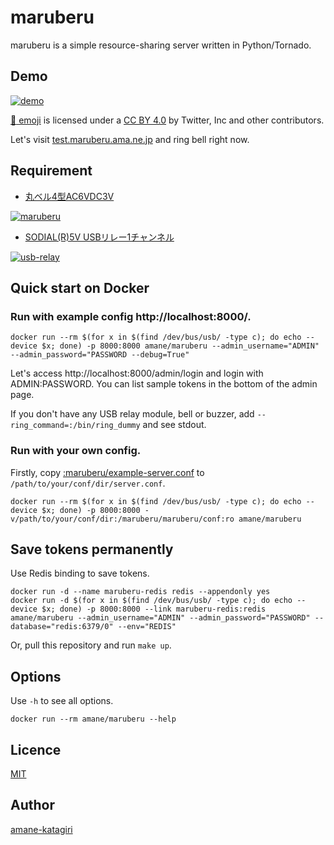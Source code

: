 # maruberu

maruberu is a simple resource-sharing server written in Python/Tornado.

## Demo

[![demo](https://user-images.githubusercontent.com/8361232/55939430-ad030d00-5c78-11e9-8ec3-4659a751942e.gif)](https://test.maruberu.ama.ne.jp/)

[:bell: emoji](https://abs.twimg.com/emoji/v2/svg/1f514.svg) is licensed under a [CC BY 4.0](https://creativecommons.org/licenses/by/4.0/) by Twitter, Inc and other contributors.

Let's visit [test.maruberu.ama.ne.jp](https://test.maruberu.ama.ne.jp/) and ring bell right now.

## Requirement

* [丸ベル4型AC6VDC3V](https://www2.panasonic.biz/scvb/a2A/opnItemDetail?item_cd=EB04K&item_no=EB04K&catalog_view_flg=1&contents_view_flg=1&vcata_flg=1)

[![maruberu](https://user-images.githubusercontent.com/8361232/55941494-4af8d680-5c7d-11e9-9ce6-b4f1a49acd87.jpg)](https://www.youtube.com/watch?v=xIkVAX1yXVA)

* [SODIAL(R)5V USBリレー1チャンネル](https://www.amazon.co.jp/dp/B00OPVQTY6/)

[![usb-relay](https://user-images.githubusercontent.com/8361232/55939883-e12afd80-5c79-11e9-892b-c00445e2210a.jpg)](https://www.youtube.com/watch?v=iL9tF8JH4SY)

## Quick start on Docker

### Run with example config http://localhost:8000/.
```
docker run --rm $(for x in $(find /dev/bus/usb/ -type c); do echo --device $x; done) -p 8000:8000 amane/maruberu --admin_username="ADMIN" --admin_password="PASSWORD --debug=True"
```

Let's access http://localhost:8000/admin/login and login with ADMIN:PASSWORD. You can list sample tokens in the bottom of the admin page.

If you don't have any USB relay module, bell or buzzer, add `--ring_command=:/bin/ring_dummy` and see stdout.

### Run with your own config.
Firstly, copy [:maruberu/example-server.conf](https://github.com/amane-katagiri/maruberu/blob/master/maruberu/example-server.conf) to `/path/to/your/conf/dir/server.conf`.

```
docker run --rm $(for x in $(find /dev/bus/usb/ -type c); do echo --device $x; done) -p 8000:8000 -v/path/to/your/conf/dir:/maruberu/maruberu/conf:ro amane/maruberu
```

## Save tokens permanently

Use Redis binding to save tokens.

```
docker run -d --name maruberu-redis redis --appendonly yes
docker run -d $(for x in $(find /dev/bus/usb/ -type c); do echo --device $x; done) -p 8000:8000 --link maruberu-redis:redis amane/maruberu --admin_username="ADMIN" --admin_password="PASSWORD" --database="redis:6379/0" --env="REDIS"
```

Or, pull this repository and run `make up`.

## Options

Use `-h` to see all options.

```
docker run --rm amane/maruberu --help
```

## Licence

[MIT](https://github.com/tcnksm/tool/blob/master/LICENCE)

## Author

[amane-katagiri](https://github.com/amane-katagiri)
